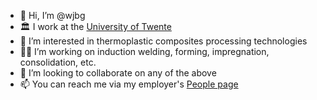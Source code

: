 - 👋 Hi, I’m @wjbg
- :classical_building: I work at the [University of Twente](https://www.utwente.nl)
- 👀 I’m interested in thermoplastic composites processing technologies
- :man_technologist: I’m working on induction welding, forming, impregnation, consolidation, etc.
- 💞️ I’m looking to collaborate on any of the above
- 📫 You can reach me via my employer's [People page](https://people.utwente.nl/w.j.b.grouve?tab=research)

<!---
wjbg/wjbg is a ✨ special ✨ repository because its `README.md` (this file) appears on your GitHub profile.
You can click the Preview link to take a look at your changes.
--->
